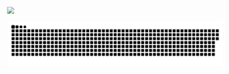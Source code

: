 ![](https://i.imgur.com/leSbNhb.gif)

<a href='https://eto-anime.fun'><img src="contributions.svg"></a>
